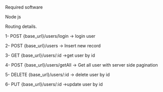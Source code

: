 Required software 
 
 Node js 


 Routing  details.

1- POST  {base_url}/users/login   ->  login user 

2- POST {base_url}/users  ->  Insert new record 

3- GET {base_url}/users/:id   ->get user by id

4- POST {base_url}/users/getAll    -> Get all user with server side pagination

5- DELETE {base_url}/users/:id    -> delete user by id

6- PUT {base_url}/users/:id         ->update user by id





